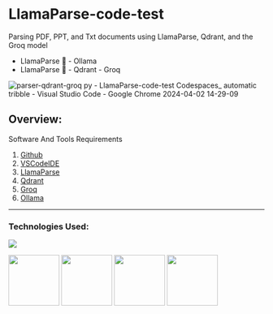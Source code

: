 # LlamaParse-code-test
Parsing PDF, PPT, and Txt documents using LlamaParse, Qdrant, and the Groq model
 
* LlamaParse 🦙 - Ollama 
* LlamaParse 🦙 - Qdrant - Groq 


![parser-qdrant-groq py - LlamaParse-code-test  Codespaces_ automatic tribble  - Visual Studio Code - Google Chrome 2024-04-02 14-29-09](https://github.com/divakarkumarp/LlamaParse-code-test/assets/32620288/c76b64d0-7bbb-42a3-b5a8-9ba3b9f28730)


## Overview:
Software And Tools Requirements

1. [Github](https://github.com)
2. [VSCodeIDE](https://code.visualstudio.com/)
3. [LlamaParse](https://cloud.llamaindex.ai/)
4. [Qdrant](https://cloud.qdrant.io/)
5. [Groq](https://groq.com/)
6. [Ollama](https://ollama.com/)

-------------------------------------------------------------------------------------------------------------------
### Technologies Used:

![](https://forthebadge.com/images/badges/made-with-python.svg)

[<img target="_blank" src="https://github.com/divakarkumarp/LlamaParse-code-test/assets/32620288/543fece9-fc25-4f45-bc4d-2776576d5660" width=100>](https://cloud.llamaindex.ai/)    [<img target="_blank" src="https://github.com/divakarkumarp/LlamaParse-code-test/assets/32620288/1d9ca25a-d9f2-4dc8-8b60-0b5b5ad9f32f" width=100>](https://cloud.qdrant.io/) [<img target="_blank" src="https://github.com/divakarkumarp/LlamaParse-code-test/assets/32620288/d0171ff1-ebdc-43fd-92bf-c54ffbed331b" width=100>](https://groq.com/) [<img target="_blank" src="https://github.com/divakarkumarp/LlamaParse-code-test/assets/32620288/65fb1aef-36e8-467b-b4b9-27fe8073c129" width=100>](https://ollama.com/)